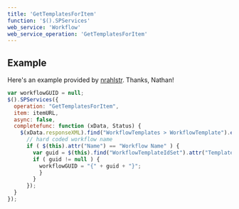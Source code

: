 ```yaml
---
title: 'GetTemplatesForItem'
function: '$().SPServices'
web_service: 'Workflow'
web_service_operation: 'GetTemplatesForItem'
---
```


## Example

Here's an example provided by [nrahlstr](http://www.codeplex.com/site/users/view/nrahlstr). Thanks, Nathan!

```javascript
var workflowGUID = null;
$().SPServices({
  operation: "GetTemplatesForItem",
  item: itemURL,
  async: false,
  completefunc: function (xData, Status) {
    $(xData.responseXML).find("WorkflowTemplates > WorkflowTemplate").each(function(i,e) {
      // hard coded workflow name
      if ( $(this).attr("Name") == "Workflow Name" ) {              
        var guid = $(this).find("WorkflowTemplateIdSet").attr("TemplateId");        
        if ( guid != null ) {
          workflowGUID = "{" + guid + "}";
          }
        }
      });
  }
});
```
